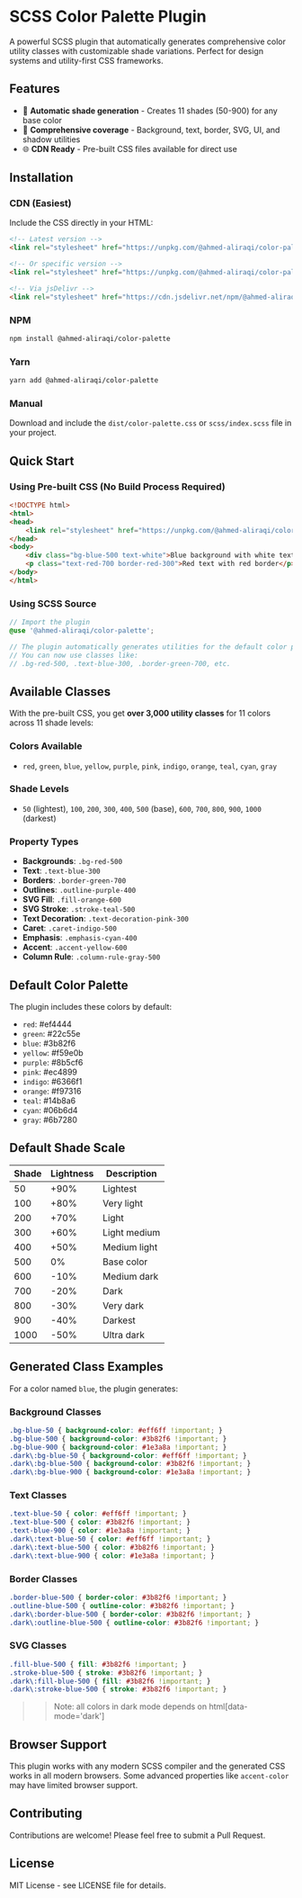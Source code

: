 # SCSS Color Palette Plugin

A powerful SCSS plugin that automatically generates comprehensive color utility classes with customizable shade variations. Perfect for design systems and utility-first CSS frameworks.

## Features

- 🎨 **Automatic shade generation** - Creates 11 shades (50-900) for any base color
- 🎯 **Comprehensive coverage** - Background, text, border, SVG, UI, and shadow utilities
- 🌐 **CDN Ready** - Pre-built CSS files available for direct use

## Installation

### CDN (Easiest)
Include the CSS directly in your HTML:

```html
<!-- Latest version -->
<link rel="stylesheet" href="https://unpkg.com/@ahmed-aliraqi/color-palette@latest/dist/color-palette.min.css">

<!-- Or specific version -->
<link rel="stylesheet" href="https://unpkg.com/@ahmed-aliraqi/color-palette@1.0.3/dist/color-palette.min.css">

<!-- Via jsDelivr -->
<link rel="stylesheet" href="https://cdn.jsdelivr.net/npm/@ahmed-aliraqi/color-palette@latest/dist/color-palette.min.css">
```

### NPM
```bash
npm install @ahmed-aliraqi/color-palette
```

### Yarn
```bash
yarn add @ahmed-aliraqi/color-palette
```

### Manual
Download and include the `dist/color-palette.css` or `scss/index.scss` file in your project.

## Quick Start

### Using Pre-built CSS (No Build Process Required)
```html
<!DOCTYPE html>
<html>
<head>
    <link rel="stylesheet" href="https://unpkg.com/@ahmed-aliraqi/color-palette@latest/dist/color-palette.min.css">
</head>
<body>
    <div class="bg-blue-500 text-white">Blue background with white text</div>
    <p class="text-red-700 border-red-300">Red text with red border</p>
</body>
</html>
```

### Using SCSS Source
```scss
// Import the plugin
@use '@ahmed-aliraqi/color-palette';

// The plugin automatically generates utilities for the default color palette
// You can now use classes like:
// .bg-red-500, .text-blue-300, .border-green-700, etc.
```

## Available Classes

With the pre-built CSS, you get **over 3,000 utility classes** for 11 colors across 11 shade levels:

### Colors Available
- `red`, `green`, `blue`, `yellow`, `purple`, `pink`, `indigo`, `orange`, `teal`, `cyan`, `gray`

### Shade Levels
- `50` (lightest), `100`, `200`, `300`, `400`, `500` (base), `600`, `700`, `800`, `900`, `1000` (darkest)

### Property Types
- **Backgrounds**: `.bg-red-500`
- **Text**: `.text-blue-300`
- **Borders**: `.border-green-700`
- **Outlines**: `.outline-purple-400`
- **SVG Fill**: `.fill-orange-600`
- **SVG Stroke**: `.stroke-teal-500`
- **Text Decoration**: `.text-decoration-pink-300`
- **Caret**: `.caret-indigo-500`
- **Emphasis**: `.emphasis-cyan-400`
- **Accent**: `.accent-yellow-600`
- **Column Rule**: `.column-rule-gray-500`

## Default Color Palette

The plugin includes these colors by default:

- `red`: #ef4444
- `green`: #22c55e
- `blue`: #3b82f6
- `yellow`: #f59e0b
- `purple`: #8b5cf6
- `pink`: #ec4899
- `indigo`: #6366f1
- `orange`: #f97316
- `teal`: #14b8a6
- `cyan`: #06b6d4
- `gray`: #6b7280

## Default Shade Scale

| Shade | Lightness | Description |
|-------|-----------|-------------|
| 50 | +90% | Lightest |
| 100 | +80% | Very light |
| 200 | +70% | Light |
| 300 | +60% | Light medium |
| 400 | +50% | Medium light |
| 500 | 0% | Base color |
| 600 | -10% | Medium dark |
| 700 | -20% | Dark |
| 800 | -30% | Very dark |
| 900 | -40% | Darkest |
| 1000 | -50% | Ultra dark |

## Generated Class Examples

For a color named `blue`, the plugin generates:

### Background Classes
```css
.bg-blue-50 { background-color: #eff6ff !important; }
.bg-blue-500 { background-color: #3b82f6 !important; }
.bg-blue-900 { background-color: #1e3a8a !important; }
.dark\:bg-blue-50 { background-color: #eff6ff !important; }
.dark\:bg-blue-500 { background-color: #3b82f6 !important; }
.dark\:bg-blue-900 { background-color: #1e3a8a !important; }
```

### Text Classes
```css
.text-blue-50 { color: #eff6ff !important; }
.text-blue-500 { color: #3b82f6 !important; }
.text-blue-900 { color: #1e3a8a !important; }
.dark\:text-blue-50 { color: #eff6ff !important; }
.dark\:text-blue-500 { color: #3b82f6 !important; }
.dark\:text-blue-900 { color: #1e3a8a !important; }
```

### Border Classes
```css
.border-blue-500 { border-color: #3b82f6 !important; }
.outline-blue-500 { outline-color: #3b82f6 !important; }
.dark\:border-blue-500 { border-color: #3b82f6 !important; }
.dark\:outline-blue-500 { outline-color: #3b82f6 !important; }
```

### SVG Classes
```css
.fill-blue-500 { fill: #3b82f6 !important; }
.stroke-blue-500 { stroke: #3b82f6 !important; }
.dark\:fill-blue-500 { fill: #3b82f6 !important; }
.dark\:stroke-blue-500 { stroke: #3b82f6 !important; }
```
>> Note: all colors in dark mode depends on html[data-mode='dark']

## Browser Support

This plugin works with any modern SCSS compiler and the generated CSS works in all modern browsers. Some advanced properties like `accent-color` may have limited browser support.

## Contributing

Contributions are welcome! Please feel free to submit a Pull Request.

## License

MIT License - see LICENSE file for details.
